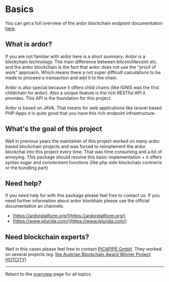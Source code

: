 # Basics

You can get a full overview of the ardor blockchain endpoint documentation [here](https://testardor.jelurida.com/test).

## What is ardor?

If you are not familiar with ardor here is a short summary:
Ardor is a blockchain technology. The main difference between bitcoin/litecoint etc. and the ardor blockchain is the fact that ardor does not use the "proof of work" approach. Which means there a not super difficult calculations to be made to proceed a transaction and add it to the chain.

Ardor is also special because it offers child chains (like IGNIS was the first childchain for ardor).
Also a unique feature is the rich RESTful API it provides. This API is the foundation for this project.

Ardor is based on JAVA. That means for web applications like laravel based PHP-Apps it is quite good that you have this rich endpoint infrastructure.

## What's the goal of this project

Well in previous years the maintainer of this project worked on many ardor based blockchain projects and was forced to reimplement the ardor blockchai into this project every time. That was time consuming and a bit of annoying. This package should resolve this basic implementation + it offers syntax sugar and convientient functions (like php side blockchain contracts or the bundling part)

## Need help?

If you need help for with this package please feel free to contact us. If you need further information about ardor blockhain please use the official documentation an channels.

- [https://ardorplatform.org/](https://ardorplatform.org/)
- [https://www.jelurida.com/](https://www.jelurida.com/)

## Need blockchain experts?

Well in this cases please feel free to contact [PICAPIPE GmbH](https://picapipe.com). 
They worked on several projects (eg. [the Austrian Blockchain Award Winner Project HOTCITY](https://cities.ait.ac.at/projects/hotcity/))

---
Return to the [overview](../overview.md) page for all topics.